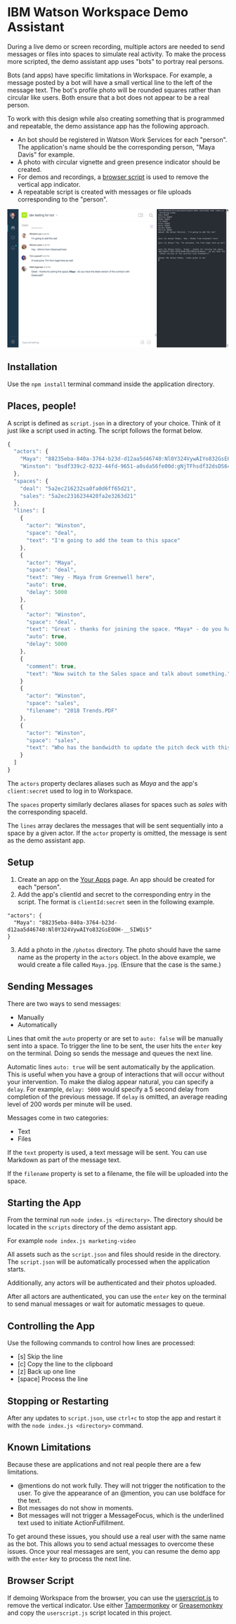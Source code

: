 # IBM Watson Workspace Demo Assistant

During a live demo or screen recording, multiple actors are needed to send
messages or files into spaces to simulate real activity. To make the process more
scripted, the demo assistant app uses "bots" to portray real persons.

Bots (and apps) have specific limitations in Workspace. For example, a message posted by
a bot will have a small vertical line to the left of the message text.  The bot's profile
photo will be rounded squares rather than circular like users. Both ensure that a bot does not appear
to be a real person.

To work with this design while also creating something that is programmed and repeatable,
the demo assistance app has the following approach.
- An bot should be registered in Watson Work Services for each "person".
The application's name should be the corresponding person, "Maya Davis" for example.
- A photo with circular vignette and green presence indicator should be created.
- For demos and recordings, a [browser script](userscript.js) is used to remove the vertical app indicator.
- A repeatable script is created with messages or file uploads corresponding to the "person".

![Screenshot](screenshot.gif)

## Installation

Use the `npm install` terminal command inside the application directory.

## Places, people!

A script is defined as `script.json` in a directory of your choice. Think of it just like a script used in acting. The script follows the format below.

```javascript
{
  "actors": {
    "Maya": "88235eba-840a-3764-b23d-d12aa5d46740:Nl0Y324VywAIYo832GsEOOH-__SIWQi5",
    "Winston": "bsdf339c2-0232-44fd-9651-a0sda56fe00d:gNjTFhsdf32dsDS64XCEdg1Ao1h",
  },
  "spaces": {
    "deal": "5a2ec216232sa0fa0d6ff65d21",
    "sales": "5a2ec2316234420fa2e3263d21"
  },
  "lines": [
    {
      "actor": "Winston",
      "space": "deal",
      "text": "I'm going to add the team to this space"
    },
    {
      "actor": "Maya",
      "space": "deal",
      "text": "Hey - Maya from Greenwell here",
      "auto": true,
      "delay": 5000
    },
    {
      "actor": "Winston",
      "space": "deal",
      "text": "Great - thanks for joining the space. *Maya* - do you have the latest version of the contract with Greenwell?",
      "auto": true,
      "delay": 5000
    },
    {
      "comment": true,
      "text": "Now switch to the Sales space and talk about something."
    }
    {
      "actor": "Winston",
      "space": "sales",
      "filename": "2018 Trends.PDF"
    },
    {
      "actor": "Winston",
      "space": "sales",
      "text": "Who has the bandwidth to update the pitch deck with this info?"
    }
  ]
}
```

The `actors` property declares aliases such as *Maya* and the app's `client:secret` used to log in to Workspace.

The `spaces` property similarly declares aliases for spaces such as *sales* with the corresponding spaceId.

The `lines` array declares the messages that will be sent sequentially into a space by a given actor. If the `actor` property is omitted, the message is sent as the demo assistant app.

## Setup

1. Create an app on the [Your Apps](https://developer.watsonwork.ibm.com/apps) page. An app should be created for each "person".
2. Add the app's clientId and secret to the corresponding entry in the script. The format is `clientId:secret` seen
in the following example.
```
"actors": {
  "Maya": "88235eba-840a-3764-b23d-d12aa5d46740:Nl0Y324VywAIYo832GsEOOH-__SIWQi5"
}
```
3. Add a photo in the `/photos` directory. The photo should have the same name as the property in the `actors` object.
In the above example, we would create a file called `Maya.jpg`. (Ensure that the case is the same.)

## Sending Messages
There are two ways to send messages:
- Manually
- Automatically

Lines that omit the `auto` property or are set to `auto: false` will be manually sent into a space. To trigger the line to be sent, the user hits the `enter` key on the terminal. Doing so sends the message and queues the next line.

Automatic lines `auto: true` will be sent automatically by the application. This is useful when you have a group of interactions that will occur without your intervention. To make the dialog appear natural, you can specify a `delay`.  For example, `delay: 5000` would specify a 5 second delay from completion of the previous message. If `delay` is omitted, an average reading level of 200 words per minute will be used.

Messages come in two categories:
- Text
- Files

If the `text` property is used, a text message will be sent. You can use Markdown as part of the message text.

If the `filename` property is set to a filename, the file will be uploaded into the space.

## Starting the App
From the terminal run `node index.js <directory>`. The directory should be located in the `scripts` directory of the demo assistant app.

For example
`node index.js marketing-video`

All assets such as the `script.json` and files should reside in the directory. The `script.json` will be automatically processed when the application starts.

Additionally, any actors will be authenticated and their photos uploaded.

After all actors are authenticated, you can use the `enter` key on the terminal to send manual messages or wait for automatic messages to queue.

## Controlling the App
Use the following commands to control how lines are processed:
- [s] Skip the line
- [c] Copy the line to the clipboard
- [z] Back up one line
- [space] Process the line

## Stopping or Restarting

After any updates to `script.json`, use `ctrl+c` to stop the app and restart it with the `node index.js <directory>` command.

## Known Limitations

Because these are applications and not real people there are a few limitations.
- @mentions do not work fully. They will not trigger the notification to the user. To give the appearance of an @mention, you can use boldface for the text.
- Bot messages do not show in moments.
- Bot messages will not trigger a MessageFocus, which is the underlined text used to initiate ActionFulfillment.

To get around these issues, you should use a real user with the same name as the bot. This allows you to send actual messages to overcome these issues. Once your real messages are sent, you can resume the demo app with the `enter` key to process the next line.

## Browser Script

If demoing Workspace from the browser, you can use the [userscript.js](userscript.js)
to remove the vertical indicator. Use either [Tampermonkey](https://chrome.google.com/webstore/detail/tampermonkey) or [Greasemonkey](https://addons.mozilla.org/en-US/firefox/addon/greasemonkey/) and copy the `userscript.js`
script located in this project.
